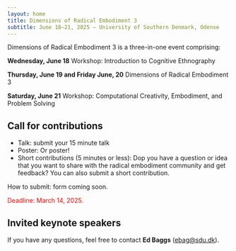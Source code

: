 ```yaml
---
layout: home
title: Dimensions of Radical Embodiment 3
subtitle: June 18–21, 2025 — University of Southern Denmark, Odense
---
```


Dimensions of Radical Embodiment 3 is a three-in-one event comprising:

**Wednesday, June 18** Workshop: Introduction to Cognitive Ethnography

**Thursday, June 19 and Friday June, 20** Dimensions of Radical Embodiment 3

**Saturday, June 21** Workshop: Computational Creativity, Embodiment, and Problem Solving

## Call for contributions
- Talk: submit your 15 minute talk 
- Poster: Or poster!
- Short contributions (5 minutes or less): Dop you have a question or idea that you want to share with the radical embodiment community and get feedback? You can also submit a short contribution.

How to submit: form coming soon.

<span style="color:red">Deadline: March 14, 2025.</span>

## Invited keynote speakers

If you have any questions, feel free to contact **Ed Baggs** (ebag@sdu.dk).
